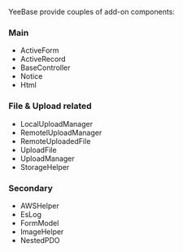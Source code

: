 YeeBase provide couples of add-on components:

### Main
* ActiveForm
* ActiveRecord
* BaseController
* Notice
* Html

### File & Upload related
* LocalUploadManager
* RemotelUploadManager
* RemoteUploadedFile
* UploadFile
* UploadManager
* StorageHelper


### Secondary
* AWSHelper
* EsLog
* FormModel
* ImageHelper
* NestedPDO
